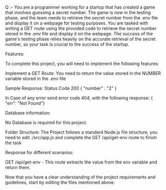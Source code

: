Q :- You are a programmer working for a startup that has created a game that involves guessing a secret number. The game is now in the testing phase, and the team needs to retrieve the secret number from the .env file and display it on a webpage for testing purposes. You are tasked with writing a GET route using the provided code to retrieve the secret number stored in the .env file and display it on the webpage. The success of the game's testing phase relies heavily on the accurate retrieval of the secret number, so your task is crucial to the success of the startup.

Features:

To complete this project, you will need to implement the following features:

Implement a GET Route:
You need to return the value stored in the NUMBER variable stored in the .env file

Sample Response: Status Code 200
{
    "number" : "2"
}

In Case of any error send error code 404, with the following response:
{ "err": "Not Found"}

Database information: 

No Database is required for this project.

Folder Structure:  The Project follows a standard Node.js file structure, you need to edit ./src/app.js and complete the GET /api/get-env route to finish the task

Response for different scenarios:

GET /api/get-env - This route extracts the value from the env variable and return them.

Now that you have a clear understanding of the project requirements and guidelines, start by editing the files mentioned above.
